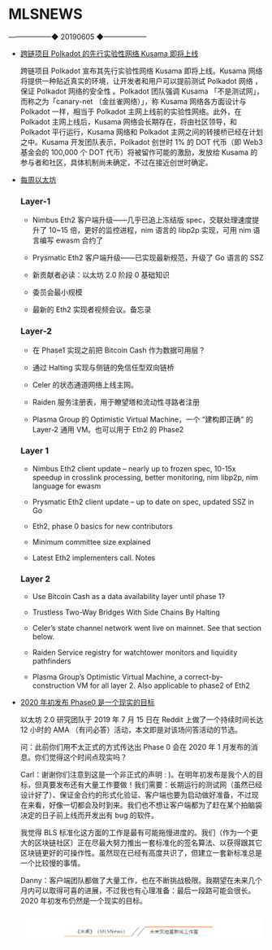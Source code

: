 # ​MLSNEWS
 ——————◆
 20190605
 ◆——————
* [跨链项目 Polkadot 的先行实验性网络 Kusama 即将上线](https://polkadot.network/kusama-network-the-canary-network/)
 
  跨链项目 Polkadot 宣布其先行实验性网络 Kusama 即将上线。Kusama 网络将提供一种贴近真实的环境，让开发者和用户可以提前测试 Polkadot 网络 ，保证 Polkadot 网络的安全性 。Polkadot 团队强调 Kusama 「不是测试网」，而称之为「canary-net （金丝雀网络）」，称 Kusama 网络各方面设计与 Polkadot 一样，相当于 Polkadot 主网上线前的实验性网络。此外，在 Polkadot 主网上线后，Kusama 网络会长期存在，将由社区领导，和 Polkadot 平行运行，Kusama 网络和 Polkadot 主网之间的转接桥已经在计划之中。Kusama 开发团队表示，Polkadot 创世时 1% 的 DOT 代币（即 Web3 基金会的 100,000 个 DOT 代币）将被留作可能的激励，发放给 Kusama 的参与者和社区，具体机制尚未确定，不过在接近创世时确定。
* [每周以太坊](https://weekinethereumnews.com/)

  ### Layer-1

  * Nimbus Eth2 客户端升级——几乎已追上冻结版 spec，交联处理速度提升了 10~15 倍，更好的监控进程，nim 语言的 libp2p 实现，可用 nim 语言编写 ewasm 合约了
  
  * Prysmatic Eth2 客户端升级——已实现最新规范，升级了 Go 语言的 SSZ

  * 新贡献者必读：以太坊 2.0 阶段 0 基础知识

  * 委员会最小规模

  * 最新的 Eth2 实现者视频会议。备忘录

  ### Layer-2

  * 在 Phase1 实现之前把 Bitcoin Cash 作为数据可用层？

  * 通过 Halting 实现与侧链的免信任型双向链桥

  * Celer 的状态通道网络上线主网。

  * Raiden 服务注册表，用于瞭望塔和流动性寻路者注册

  * Plasma Group 的 Optimistic Virtual Machine，一个 “建构即正确” 的 Layer-2 通用 VM。也可以用于 Eth2 的 Phase2

  ### Layer 1

  * Nimbus Eth2 client update – nearly up to frozen spec, 10-15x speedup in crosslink processing, better monitoring, nim libp2p, nim language for ewasm
  
  * Prysmatic Eth2 client update – up to date on spec, updated SSZ in Go

  * Eth2, phase 0 basics for new contributors

  * Minimum committee size explained

  * Latest Eth2 implementers call. Notes

  ### Layer 2

  * Use Bitcoin Cash as a data availability layer until phase 1?

  * Trustless Two-Way Bridges With Side Chains By Halting

  * Celer’s state channel network went live on mainnet. See that section below.

  * Raiden Service registry for watchtower monitors and liquidity pathfinders

  * Plasma Group’s Optimistic Virtual Machine, a correct-by-construction VM for all layer 2. Also applicable to phase2 of Eth2
* [2020 年初发布 Phase0 是一个现实的目标](https://docs.ethhub.io/other/ethereum-2.0-ama/?from=singlemessage&isappinstalled=0#part-2)

  以太坊 2.0 研究团队于 2019 年 7 月 15 日在 Reddit 上做了一个持续时间长达 12 小时的 AMA （有问必答）活动，本文即是对该场问答活动的节选。

  问：此前你们用不太正式的方式传达出 Phase 0 会在 2020 年 1 月发布的消息。你们觉得这个时间点现实吗？

  Carl：谢谢你们注意到这是一个非正式的声明 : )。在明年初发布是我个人的目标，但真要发布还有大量工作要做！我们需要：长期运行的测试网（虽然已经设计好了）、保证金合约的形式化验证、客户端也要为启动做好准备，不过现在来看，好像一切都会及时到来。我们也不想让客户端都为了赶在某个拍脑袋决定的日子前上线而开发出有 bug 的软件。

  我觉得 BLS 标准化这方面的工作是最有可能拖慢进度的。我们（作为一个更大的区块链社区）正在尽最大努力推出一套标准化的签名算法、以获得跟其它区块链更好的可操作性。虽然现在已经有高度共识了，但建立一套新标准总是一个比较慢的事情。

  Danny：客户端团队都做了大量工作，也在不断挑战极限。我期望在未来几个月内可以取得可喜的进展，不过我也有心理准备：最后一段路可能会很长。2020 年初发布仍然是一个现实的目标。
  
  ![](/image/footlogo.png)
